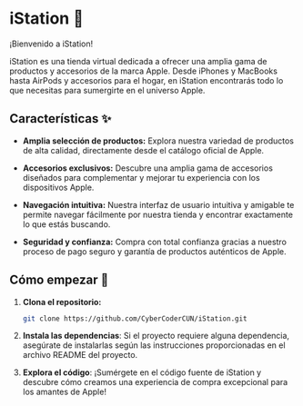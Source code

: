 # iStation 🍏

¡Bienvenido a iStation!

iStation es una tienda virtual dedicada a ofrecer una amplia gama de productos y accesorios de la marca Apple. Desde iPhones y MacBooks hasta AirPods y accesorios para el hogar, en iStation encontrarás todo lo que necesitas para sumergirte en el universo Apple.

## Características ✨

- **Amplia selección de productos:** Explora nuestra variedad de productos de alta calidad, directamente desde el catálogo oficial de Apple.
- **Accesorios exclusivos:** Descubre una amplia gama de accesorios diseñados para complementar y mejorar tu experiencia con los dispositivos Apple.

- **Navegación intuitiva:** Nuestra interfaz de usuario intuitiva y amigable te permite navegar fácilmente por nuestra tienda y encontrar exactamente lo que estás buscando.

- **Seguridad y confianza:** Compra con total confianza gracias a nuestro proceso de pago seguro y garantía de productos auténticos de Apple.

## Cómo empezar 🚀

1. **Clona el repositorio:**

   ```bash
   git clone https://github.com/CyberCoderCUN/iStation.git
   ```

2. **Instala las dependencias**: Si el proyecto requiere alguna dependencia, asegúrate de instalarlas según las instrucciones proporcionadas en el archivo README del proyecto.

3. **Explora el código**: ¡Sumérgete en el código fuente de iStation y descubre cómo creamos una experiencia de compra excepcional para los amantes de Apple!
